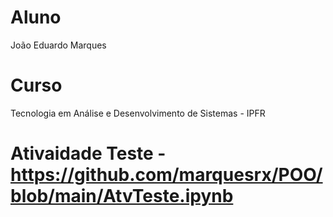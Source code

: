 # Aluno 
João Eduardo Marques


# Curso
Tecnologia em Análise e Desenvolvimento de Sistemas - IPFR

# Ativaidade Teste - https://github.com/marquesrx/POO/blob/main/AtvTeste.ipynb